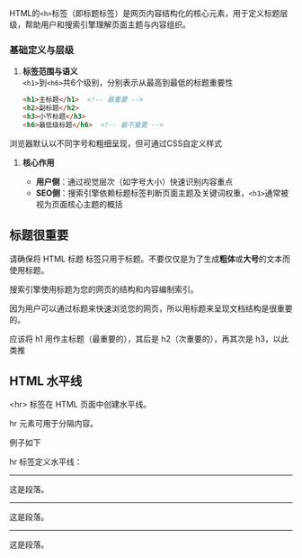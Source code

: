 HTML的`<h>`标签（即标题标签）是网页内容结构化的核心元素，用于定义标题层级，帮助用户和搜索引擎理解页面主题与内容组织。

### **基础定义与层级**

1. ​**标签范围与语义**  
    `<h1>`到`<h6>`共6个级别，分别表示从最高到最低的标题重要性
    
    ```html
    <h1>主标题</h1>  <!-- 最重要 -->
    <h2>副标题</h2>
    <h3>小节标题</h3>
    <h6>最低级标题</h6>  <!-- 最不重要 -->
    ```

浏览器默认以不同字号和粗细呈现，但可通过CSS自定义样式

1. ​**核心作用**
    
    - ​**用户侧**：通过视觉层次（如字号大小）快速识别内容重点
    - ​**SEO侧**：搜索引擎依赖标题标签判断页面主题及关键词权重，`<h1>`通常被视为页面核心主题的概括

## 标题很重要

请确保将 HTML 标题 标签只用于标题。不要仅仅是为了生成**粗体**或**大号**的文本而使用标题。

搜索引擎使用标题为您的网页的结构和内容编制索引。

因为用户可以通过标题来快速浏览您的网页，所以用标题来呈现文档结构是很重要的。

应该将 h1 用作主标题（最重要的），其后是 h2（次重要的），再其次是 h3，以此类推

## HTML 水平线

\<hr> 标签在 HTML 页面中创建水平线。

hr 元素可用于分隔内容。

例子如下

<html>
<head>
<meta charset="utf-8">
<title>菜鸟教程(runoob.com)</title>
</head>
<body>
	<p>hr 标签定义水平线：</p>
	<hr />
	<p>这是段落。</p>
	<hr />
	<p>这是段落。</p>
	<hr />
	<p>这是段落。</p>
</body>
</html>

